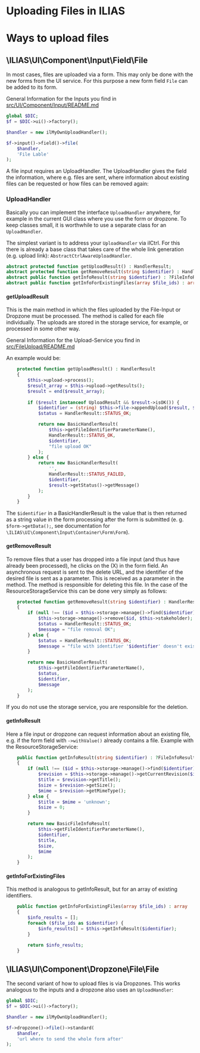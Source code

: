 Uploading Files in ILIAS
========================

# Ways to upload files
## \ILIAS\UI\Component\Input\Field\File
In most cases, files are uploaded via a form. This may only be done with the new forms from the UI service. For this purpose a new form field `File` can be added to its form.

General Information for the Inputs you find in [src/UI/Component/Input/README.md](../../src/UI/Component/Input/README.md)

```php
global $DIC;
$f = $DIC->ui()->factory();

$handler = new ilMyOwnUploadHandler();

$f->input()->field()->file(
    $handler,
    'File Lable'
);

``` 
A file input requires an UploadHandler. The UploadHandler gives the field the information, where e.g. files are sent, where information about existing files can be requested or how files can be removed again:

### UploadHandler
Basically you can implement the interface `UploadHandler` anywhere, for example in the current GUI class where you use the form or dropzone. To keep classes small, it is worthwhile to use a separate class for an `UploadHandler`.

The simplest variant is to address your `UploadHandler` via ilCtrl. For this there is already a base class that takes care of the whole link generation (e.g. upload link): `AbstractCtrlAwareUploadHandler`.

```php
abstract protected function getUploadResult() : HandlerResult;
abstract protected function getRemoveResult(string $identifier) : HandlerResult;
abstract public function getInfoResult(string $identifier) : ?FileInfoResult;
abstract public function getInfoForExistingFiles(array $file_ids) : array;
```
#### getUploadResult
This is the main method in which the files uploaded by the File-Input or Dropzone must be processed. The method is called for each file individually. The uploads are stored in the storage service, for example, or processed in some other way. 

General Information for the Upload-Service you find in [src/FileUpload/README.md](../../src/FileUpload/README.md) 

An example would be:

```php
    protected function getUploadResult() : HandlerResult
    {
        $this->upload->process(); 
        $result_array = $this->upload->getResults();
        $result = end($result_array);
        
        if ($result instanceof UploadResult && $result->isOK()) {
            $identifier = (string) $this->file->appendUpload($result, $this->file->getTitle());
            $status = HandlerResult::STATUS_OK;

            return new BasicHandlerResult(
                $this->getFileIdentifierParameterName(),
                HandlerResult::STATUS_OK,
                $identifier,
                "file upload OK"
            );
        } else {
            return new BasicHandlerResult(
                '',
                HandlerResult::STATUS_FAILED,
                $identifier,
                $result->getStatus()->getMessage()
            );
        }
    }
```
The `$identifier` in a BasicHandlerResult is the value that is then returned as a string value in the form processing after the form is submitted (e. g. `$form->getData();`, see documentation for `\ILIAS\UI\Component\Input\Container\Form\Form`).

#### getRemoveResult
To remove files that a user has dropped into a file input (and thus have already been processed), he clicks on the (X) in the form field. An asynchronous request is sent to the delete URL, and the identifier of the desired file is sent as a parameter. This is received as a parameter in the method. The method is responsible for deleting this file. In the case of the ResourceStorageService this can be done very simply as follows:

```php
    protected function getRemoveResult(string $identifier) : HandlerResult
    {
        if (null !== ($id = $this->storage->manage()->find($identifier))) {
            $this->storage->manage()->remove($id, $this->stakeholder);
            $status = HandlerResult::STATUS_OK;
            $message = "file removal OK";
        } else {
            $status = HandlerResult::STATUS_OK;
            $message = "file with identifier '$identifier' doesn't exist, nothing to do.";
        }

        return new BasicHandlerResult(
            $this->getFileIdentifierParameterName(), 
            $status, 
            $identifier, 
            $message
        );
    } 
```
If you do not use the storage service, you are responsible for the deletion.

#### getInfoResult
Here a file input or dropzone can request information about an existing file, e.g. if the form field with `->withValue()` already contains a file. Example with the ResourceStorageService:

```php
    public function getInfoResult(string $identifier) : ?FileInfoResult
    {
        if (null !== ($id = $this->storage->manage()->find($identifier))) {
            $revision = $this->storage->manage()->getCurrentRevision($id)->getInformation();
            $title = $revision->getTitle();
            $size = $revision->getSize();
            $mime = $revision->getMimeType();
        } else {
            $title = $mime = 'unknown';
            $size = 0;
        }

        return new BasicFileInfoResult(
            $this->getFileIdentifierParameterName(), 
            $identifier, 
            $title, 
            $size, 
            $mime
        );
    } 
```

#### getInfoForExistingFiles
This method is analogous to getInfoResult, but for an array of existing identifiers.

```php
    public function getInfoForExistingFiles(array $file_ids) : array
    {
        $info_results = [];
        foreach ($file_ids as $identifier) {
            $info_results[] = $this->getInfoResult($identifier);
        }

        return $info_results;
    }
```

## \ILIAS\UI\Component\Dropzone\File\File
The second variant of how to upload files is via Dropzones. This works analogous to the inputs and a dropzone also uses an `UploadHandler`:

```php
global $DIC;
$f = $DIC->ui()->factory();

$handler = new ilMyOwnUploadHandler();

$f->dropzone()->file()->standard(
    $handler,
    'url where to send the whole form after'
);
``` 
